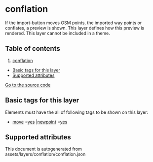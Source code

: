 conflation
============





If the import-button moves OSM points, the imported way points or conflates, a preview is shown. This layer defines how
this preview is rendered. This layer cannot be included in a theme.

## Table of contents

1. [conflation](#conflation)

- [Basic tags for this layer](#basic-tags-for-this-layer)
- [Supported attributes](#supported-attributes)

[Go to the source code](../assets/layers/conflation/conflation.json)



Basic tags for this layer
---------------------------



Elements must have the all of following tags to be shown on this layer:

- <a href='https://wiki.openstreetmap.org/wiki/Key:move' target='_blank'>move</a>
  =<a href='https://wiki.openstreetmap.org/wiki/Tag:move%3Dyes' target='_blank'>yes</a>
  |<a href='https://wiki.openstreetmap.org/wiki/Key:newpoint' target='_blank'>newpoint</a>
  =<a href='https://wiki.openstreetmap.org/wiki/Tag:newpoint%3Dyes' target='_blank'>yes</a>

Supported attributes
----------------------



This document is autogenerated from assets/layers/conflation/conflation.json